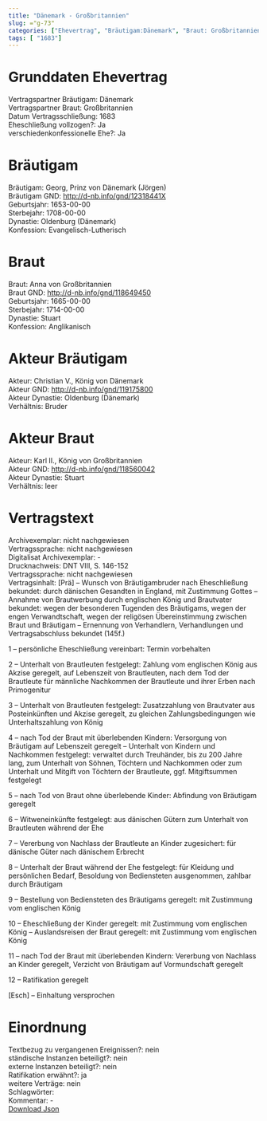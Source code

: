 ```yaml
---
title: "Dänemark - Großbritannien"
slug: ="g-73"
categories: ["Ehevertrag", "Bräutigam:Dänemark", "Braut: Großbritannien", "Eheschließung vollzogen?:Ja", "verschiedenkonfessionelle Ehe?:Ja", "Dynastie Bräutigam:Oldenburg (Dänemark)", "Akteur Bräutigam:Christian V., König von Dänemark", "Akteur Braut:Karl II., König von Großbritannien", "Textbezug?:nein", "Ständisch?:nein", "Ratifikation?:ja", "Sonstiges?:nein", "Bräutigam:Dänemark", "Braut: Großbritannien"]
tags: [ "1683"]
---
```

<!--more-->

# Grunddaten Ehevertrag

Vertragspartner Bräutigam: Dänemark<br>
Vertragspartner Braut: Großbritannien<br>
Datum Vertragsschließung: 1683<br>
Eheschließung vollzogen?: Ja<br>
verschiedenkonfessionelle Ehe?: Ja<br>
# Bräutigam

Bräutigam: Georg, Prinz von Dänemark (Jörgen)<br>
Bräutigam GND: http://d-nb.info/gnd/12318441X<br>
Geburtsjahr: 1653-00-00<br>
Sterbejahr: 1708-00-00<br>
Dynastie: Oldenburg (Dänemark)<br>
Konfession: Evangelisch-Lutherisch<br>
# Braut

Braut: Anna von Großbritannien<br>
Braut GND: http://d-nb.info/gnd/118649450<br>
Geburtsjahr: 1665-00-00<br>
Sterbejahr: 1714-00-00<br>
Dynastie: Stuart<br>
Konfession: Anglikanisch<br>
# Akteur Bräutigam

Akteur: Christian V., König von Dänemark<br>
Akteur GND: http://d-nb.info/gnd/119175800<br>
Akteur Dynastie: Oldenburg (Dänemark)<br>
Verhältnis: Bruder<br>
# Akteur Braut

Akteur: Karl II., König von Großbritannien<br>
Akteur GND: http://d-nb.info/gnd/118560042<br>
Akteur Dynastie: Stuart<br>
Verhältnis: leer<br>
# Vertragstext

Archivexemplar: nicht nachgewiesen<br>
Vertragssprache: nicht nachgewiesen<br>
Digitalisat Archivexemplar: -<br>
Drucknachweis: DNT VIII, S. 146-152<br>
Vertragssprache: nicht nachgewiesen<br>
Vertragsinhalt: [Prä] – Wunsch von Bräutigambruder nach Eheschließung bekundet: durch dänischen Gesandten in England, mit Zustimmung Gottes – Annahme von Brautwerbung durch englischen König und Brautvater bekundet: wegen der besonderen Tugenden des Bräutigams, wegen der engen Verwandtschaft, wegen der religösen Übereinstimmung zwischen Braut und Bräutigam – Ernennung von Verhandlern, Verhandlungen und Vertragsabschluss bekundet (145f.)

1 – persönliche Eheschließung vereinbart: Termin vorbehalten

2 – Unterhalt von Brautleuten festgelegt: Zahlung vom englischen König aus Akzise geregelt, auf Lebenszeit von Brautleuten, nach dem Tod der Brautleute für männliche Nachkommen der Brautleute und ihrer Erben nach Primogenitur

3 – Unterhalt von Brautleuten festgelegt: Zusatzzahlung von Brautvater aus Posteinkünften und Akzise geregelt, zu gleichen Zahlungsbedingungen wie Unterhaltszahlung von König

4 – nach Tod der Braut mit überlebenden Kindern: Versorgung von Bräutigam auf Lebenszeit geregelt – Unterhalt von Kindern und Nachkommen festgelegt: verwaltet durch Treuhänder, bis zu 200 Jahre lang, zum Unterhalt von Söhnen, Töchtern und Nachkommen oder zum Unterhalt und Mitgift von Töchtern der Brautleute, ggf. Mitgiftsummen festgelegt

5 – nach Tod von Braut ohne überlebende Kinder: Abfindung von Bräutigam geregelt

6 – Witweneinkünfte festgelegt: aus dänischen Gütern zum Unterhalt von Brautleuten während der Ehe

7 – Vererbung von Nachlass der Brautleute an Kinder zugesichert: für dänische Güter nach dänischem Erbrecht

8 – Unterhalt der Braut während der Ehe festgelegt: für Kleidung und persönlichen Bedarf, Besoldung von Bediensteten ausgenommen, zahlbar durch Bräutigam

9 – Bestellung von Bediensteten des Bräutigams geregelt: mit Zustimmung vom englischen König

10 – Eheschließung der Kinder geregelt: mit Zustimmung vom englischen König – Auslandsreisen der Braut geregelt: mit Zustimmung vom englischen König

11 – nach Tod der Braut mit überlebenden Kindern: Vererbung von Nachlass an Kinder geregelt, Verzicht von Bräutigam auf Vormundschaft geregelt

12 – Ratifikation geregelt

[Esch] – Einhaltung versprochen
<br>
# Einordnung

Textbezug zu vergangenen Ereignissen?: nein<br>
ständische Instanzen beteiligt?: nein<br>
externe Instanzen beteiligt?: nein<br>
Ratifikation erwähnt?: ja<br>
weitere Verträge: nein<br>
Schlagwörter: <br>
Kommentar: -<br>
[Download Json](/vertraege/vertrag-73.json)